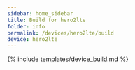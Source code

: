 ```yaml
---
sidebar: home_sidebar
title: Build for hero2lte
folder: info
permalink: /devices/hero2lte/build
device: hero2lte
---
```

{% include templates/device_build.md %}

